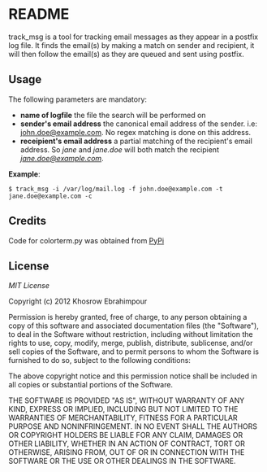 README
======

track_msg is a tool for tracking email messages as they appear in a postfix log file. It finds the email(s) by making a match on sender and recipient, it will then follow the email(s) as they are queued and sent using postfix.


Usage
-------	

The following parameters are mandatory:
+ **name of logfile** the file the search will be performed on
+ **sender's email address** the canonical email address of the sender. i.e: john.doe@example.com. No regex matching is done on this address.
+ **receipient's email address** a partial matching of the recipient's email address. So *jane* and *jane.doe* will both match the recipient *jane.doe@example.com*.

**Example**:

    $ track_msg -i /var/log/mail.log -f john.doe@example.com -t jane.doe@example.com -c

Credits 
-------

Code for colorterm.py was obtained from [PyPi](http://pypi.python.org/pypi/termcolor/)

License
--------

*MIT License*

Copyright (c) 2012 Khosrow Ebrahimpour

Permission is hereby granted, free of charge, to any person obtaining a copy of this software and associated documentation files (the "Software"), to deal in the Software without restriction, including without limitation the rights to use, copy, modify, merge, publish, distribute, sublicense, and/or sell copies of the Software, and to permit persons to whom the Software is furnished to do so, subject to the following conditions:

The above copyright notice and this permission notice shall be included in all copies or substantial portions of the Software.

THE SOFTWARE IS PROVIDED "AS IS", WITHOUT WARRANTY OF ANY KIND, EXPRESS OR IMPLIED, INCLUDING BUT NOT LIMITED TO THE WARRANTIES OF MERCHANTABILITY, FITNESS FOR A PARTICULAR PURPOSE AND NONINFRINGEMENT. IN NO EVENT SHALL THE AUTHORS OR COPYRIGHT HOLDERS BE LIABLE FOR ANY CLAIM, DAMAGES OR OTHER LIABILITY, WHETHER IN AN ACTION OF CONTRACT, TORT OR OTHERWISE, ARISING FROM, OUT OF OR IN CONNECTION WITH THE SOFTWARE OR THE USE OR OTHER DEALINGS IN THE SOFTWARE.
